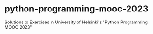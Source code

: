 # python-programming-mooc-2023
Solutions to Exercises in University of Helsinki's "Python Programming MOOC 2023"
